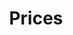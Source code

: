 ---
faq:
  items:
  - answer: I build fast, secure Hugo websites for individuals, startups, small businesses,
      and growing companies that want performance without bloated code or expensive
      maintenance.
    question: Who are your websites for?
  - answer: Yes. I offer optional hosting for €39/month (check the Website Maintenance
      Plans), which includes SSL, fast global delivery (via CDN), and continuous deployment
      from Git.
    question: Do you provide hosting?
  - answer: No problem. My maintenance plans include content updates, and I offer
      add-on services to expand your site as your needs grow.
    question: What if I need more pages later?
  - answer: I include metadata, performance optimization, clean URLs, and structured
      HTML. On the Professional and Growth tiers, I also perform monthly SEO health
      checks.
    question: What’s included in the SEO setup?
  - answer: Not necessarily. Hugo is great for static sites without a database. But
      if you prefer editing content yourself, I offer optional CMS integration (+€29/month)
      using DecapCMS or similar.
    question: Do I need a CMS?
  - answer: I use lightweight, privacy-friendly tools like Plausible, Umami or Google
      Anlaytics. These are GDPR-compliant and give you clear visitor insights without
      invasive tracking.
    question: What analytics do you offer?
  - answer: If you need something unique—multilingual support, form integrations,
      client portals, or custom features—I’ll scope the project with you and build
      exactly what you need.
    question: What does 'Custom Project' mean?
  - answer: Yes. Maintenance plans are monthly and can be canceled with a 7-day notice.
      Website builds are one-time unless we agree on a retainer.
    question: Can I cancel anytime?
  title: Frequently Asked Questions
layout: prices
plan_1:
  description: One-time packages for fast, secure, and modern static websites.<br>
    **- Hosting available for 39€/month -**
  plans:
  - button:
      text: Get Started
      url: /contact
    description: Perfect for individuals or freelancers needing a clean web presence.
    featured: false
    features:
    - Website (up to 5 pages)
    - Mobile-responsive layout
    - Basic SEO setup
    - 1 round of content revisions
    - Delivered in 1–2 weeks
    - Addiontal 59€ per language
    name: Starter Site
    price: 399
  - button:
      text: Start Now
      url: /contact
    description: Ideal for small businesses or growing teams.
    featured: true
    features:
    - Up to 15 pages
    - Advanced SEO optimization
    - Addiontal 29€ per languages
    - 2 rounds of revisions
    - Delivery in 2–4 weeks
    name: Professional Site
    price: 1,199
  - button:
      text: Request a Quote
      url: /contact
    description: End-to-end solutions for businesses with specific needs.
    featured: false
    features:
    - Custom Hugo theme development
    - API integrations or dynamic features
    - Multilingual support (per language)
    - Unlimited pages & assets
    - Dedicated project manager
    - Timeline based on scope
    name: Custom Project
    price: 2,500+
  title: Website Creation Plans
plan_2:
  description: Monthly care plans to keep your website updated, optimized, and secure.
  plans:
  - button:
      text: Subscribe
      url: /contact
    description: Reliable upkeep and basic support for stable sites.
    featured: false
    features:
    - Hosting and Monthly dependency updates
    - Security & uptime monitoring
    - One content update/month
    - Email support (72h response)
    - Add Analytics for +19€/month
    name: Essentials
    price: 39
  - button:
      text: Join Now
      url: /contact
    description: For businesses needing frequent updates and SEO performance tracking.
    featured: true
    features:
    - Includes all Essentials features
    - Up to 5 content changes/month
    - Monthly SEO report
    - Priority email support (24h)
    - Analytics included
    - Add CMS for +29€/month
    name: Growth
    price: 169
  - button:
      text: Contact Us
      url: /contact
    description: Hands-on support for high-impact or evolving websites.
    featured: false
    features:
    - All Growth features
    - 15 hours/month dev time
    - CMS included (unlimited edits)
    - Real-time performance monitoring
    - Custom feature requests
    - Slack/Phone direct support
    name: Premium Care
    price: 699
  title: Website Maintenance Plans
title: Prices
---